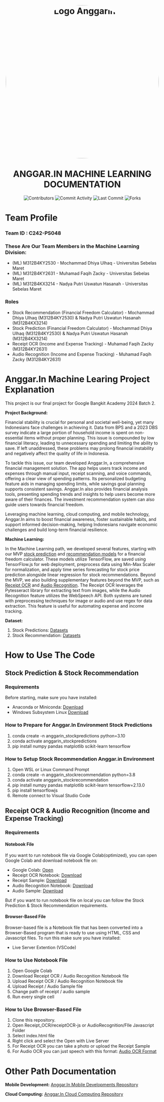 <h1 align="center">
<img align="center" src="https://github.com/user-attachments/assets/8a6f2ad2-2fc6-4bd4-ba68-c6674edd655b" alt="Logo Anggarin" width="500" style="border-radius: 50%;"></img>
<br>
<br>
ANGGAR.IN MACHINE LEARNING DOCUMENTATION
</h1>
<div align="center">

![Contributors](https://img.shields.io/github/contributors/Anggar-In/Machine-Learning?color=blue)
![Commit Activity](https://img.shields.io/github/commit-activity/m/Anggar-In/Machine-Learning?color=blue)
![Last Commit](https://img.shields.io/github/last-commit/Anggar-In/Machine-Learning?color=red)
![Forks](https://img.shields.io/github/forks/Anggar-In/Machine-Learning?style=flat-square)

</div>

# Team Profile

### Team ID : C242-PS048

### These Are Our Team Members in the Machine Learning Division:

* (ML) M312B4KY2530 - Mochammad Dhiya Ulhaq - Universitas Sebelas Maret
* (ML) M312B4KY2631 - Muhamad Faqih Zacky - Universitas Sebelas Maret
* (ML) M312B4KX3214 - Nadya Putri Uswatun Hasanah - Universitas Sebelas Maret

### Roles

* Stock Recommendation (Financial Freedom Calculator) - Mochammad Dhiya Ulhaq (M312B4KY2530) & Nadya Putri Uswatun Hasanah (M312B4KX3214)
* Stock Prediction (Financial Freedom Calculator) - Mochammad Dhiya Ulhaq (M312B4KY2530) & Nadya Putri Uswatun Hasanah (M312B4KX3214)
* Receipt OCR (Income and Expense Tracking) - Muhamad Faqih Zacky (M312B4KY2631)
* Audio Recognition (Income and Expense Tracking) - Muhamad Faqih Zacky (M312B4KY2631)

# Anggar.In Machine Learing Project Explanation
This project is our final project for Google Bangkit Academy 2024 Batch 2.

**Project Background:**

Financial stability is crucial for personal and societal well-being, yet many Indonesians face challenges in achieving it. Data from BPS and a 2023 DBS survey indicate a large portion of household income is spent on non-essential items without proper planning. This issue is compounded by low financial literacy, leading to unnecessary spending and limiting the ability to save. If left unaddressed, these problems may prolong financial instability and negatively affect the quality of life in Indonesia.

To tackle this issue, our team developed Anggar.In, a comprehensive financial management solution. The app helps users track income and expenses through manual input, receipt scanning, and voice commands, offering a clear view of spending patterns. Its personalized budgeting feature aids in managing spending limits, while savings goal planning supports consistent savings. Anggar.In also provides financial analysis tools, presenting spending trends and insights to help users become more aware of their finances. The investment recommendation system can also guide users towards financial freedom.

Leveraging machine learning, cloud computing, and mobile technology, Anggar.In aims to boost financial awareness, foster sustainable habits, and support informed decision-making, helping Indonesians navigate economic challenges and build long-term financial resilience.


**Machine Learning:** 

In the Machine Learning path, we developed several features, starting with our MVP [stock prediction](https://github.com/Anggar-In/Machine-Learning/tree/main/stock_price_predictions) and [recommendation models](https://github.com/Anggar-In/Machine-Learning/tree/main/stockRecommendation)  for a financial freedom calculator. These models utilize TensorFlow, are saved using TensorFlow.js for web deployment, preprocess data using Min-Max Scaler for normalization, and apply time series forecasting for stock price prediction alongside linear regression for stock recommendations. Beyond the MVP, we also building supplementary features beyond the MVP, such as [Receipt OCR](https://github.com/Anggar-In/Machine-Learning/tree/main/Receipt_OCR) and [Audio Recognition](https://github.com/Anggar-In/Machine-Learning/tree/main/AudioRecognition). The Receipt OCR leverages the Pytesseract library for extracting text from images, while the Audio Recognition feature utilizes the WebSpeech API. Both systems are tuned with preprocessing techniques for image or audio and use regex for data extraction. This feature is useful for automating expense and income tracking.

**Dataset:**
1. Stock Predictions: [Datasets](https://github.com/Anggar-In/Machine-Learning/tree/main/stock_price_predictions/trainingDataset)
2. Stock Recommendation: [Datasets](https://github.com/Anggar-In/Machine-Learning/tree/main/stockRecommendation/trainingDataset)

# How to Use The Code
## Stock Prediction & Stock Recommendation
### Requirements
Before starting, make sure you have installed:
- Anaconda or Miniconda: [Download](https://www.anaconda.com/download)
- Windows Subsystem Linux [Download](https://learn.microsoft.com/en-us/windows/wsl/install)

### How to Prepare for Anggar.In Environment Stock Predictions
1. conda create -n anggarin_stockpredictions python=3.10
2. conda activate anggarin_stockpredictions
3. pip install numpy pandas matplotlib scikit-learn tensorflow

### How to Setup Stock Recommendation Anggar.in Environment
1. Open WSL or Linux Command Prompt
2. conda create -n anggarin_stockrecommendation python=3.8
3. conda activate anggarin_stockrecommendation
4. pip install numpy pandas matplotlib scikit-learn tensorflow=2.13.0
5. pip install tensorflowjs
6. Remote connect to Visual Studio Code

## Receipt OCR & Audio Recognition (Income and Expense Tracking)
### Requirements
#### Notebook File
If you want to run notebook file via Google Colab(optimized), you can open Google Colab and download notebook file on:
- Google Colab: [Open](https://colab.research.google.com/)
- Receipt OCR Notebook: [Download](https://github.com/Anggar-In/Machine-Learning/blob/main/Receipt_OCR/ReceiptOCR_Preprocessing.ipynb)
- Receipt Sample: [Download](https://github.com/Anggar-In/Machine-Learning/tree/main/Receipt_OCR/receiptOCR-js/Receipt%20contoh)
- Audio Recognition Notebook: [Download](https://github.com/Anggar-In/Machine-Learning/blob/main/AudioRecognition/AudioRecognition.ipynb)
- Audio Sample: [Download](https://github.com/Anggar-In/Machine-Learning/tree/main/AudioRecognition/audiotest_ipynb)

But if you want to run notebook file on local you can follow the Stock Prediction & Stock Recommendation requirements.

#### Browser-Based File
Browser-based file is a Notebook file that has been converted into a Browser-Based program that is ready to use using HTML, CSS and Javascript files. To run this make sure you have installed:
- Live Server Extention (VSCode)

### How to Use Notebook File
1. Open Google Colab
2. Download Receipt OCR / Audio Recognition Notebook file
3. Upload Receipt OCR / Audio Recognition Notebook file
4. Upload Receipt / Audio Sample file
5. Change path of receipt / audio sample
6. Run every single cell

### How to Use Browser-Based File
1. Clone this repository.
2. Open Receipt_OCR/receiptOCR-js or AudioRecognition/FIle Javascript Folder
3. Select index.html file
4. Right click and select the Open with Live Server
5. For Receipt OCR you can take a photo or upload the Receipt Sample
6. For Audio OCR you can just speech with this format: [Audio OCR Format](https://github.com/Anggar-In/Machine-Learning/blob/main/AudioRecognition/README.md)

# Other Path Documentation 
**Mobile Development:**
[Anggar.In Mobile Developments Repository](https://github.com/Anggar-In/Mobile-Development)

**Cloud Computing:**
[Anggar.In Cloud Computing Repository](https://github.com/Anggar-In/Cloud-Computing)
